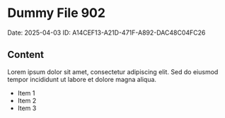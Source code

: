 # Dummy File 902

Date: 2025-04-03
ID: A14CEF13-A21D-471F-A892-DAC48C04FC26

## Content

Lorem ipsum dolor sit amet, consectetur adipiscing elit.
Sed do eiusmod tempor incididunt ut labore et dolore magna aliqua.

* Item 1
* Item 2
* Item 3
